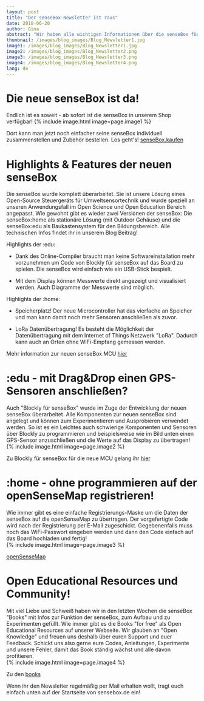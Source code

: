```yaml
---
layout: post
title: "Der senseBox-Newsletter ist raus"
date: 2018-06-20
author: Gina
abstract: "Wir haben alle wichtigen Informationen über die senseBox für euch übersichtlich in unserem Newsletter zusammengefasst."
thumbnail: /images/blog_images/Blog_Newsletter1.jpg
image1: /images/blog_images/Blog_Newsletter1.jpg
image2: /images/blog_images/Blog_Newsletter2.png
image3: /images/blog_images/Blog_Newsletter3.png
image4: /images/blog_images/Blog_Newsletter4.png
lang: de
---
```

Die neue senseBox ist da!
============
Endlich ist es soweit - ab sofort ist die senseBox in unserem Shop verfügbar! 
{% include image.html image=page.image1 %}

Dort kann man jetzt noch einfacher seine senseBox individuell zusammenstellen und Zubehör bestellen. Los geht's! 
[senseBox.kaufen](https://www.sensebox.kaufen)


Highlights & Features der neuen senseBox
============
Die senseBox wurde komplett überarbeitet. Sie ist unsere Lösung eines Open-Source Steuergeräts für Umweltsensortechnik und wurde speziell an unseren Anwendungsfall im Open Science und Open Education Bereich angepasst. Wie gewohnt gibt es wieder zwei Versionen der senseBox: Die senseBox:home als stationäre Lösung (mit Outdoor Gehäuse) und die senseBox:edu als Baukastensystem für den Bildungsbereich. Alle technischen Infos findet ihr in unserem Blog Beitrag!

Highlights der :edu:

- Dank des Online-Compiler braucht man keine Softwareinstallation mehr vorzunehmen um Code von Blockly für senseBox auf das Board zu spielen. Die senseBox wird einfach wie ein USB-Stick bespielt.

- Mit dem Display können Messwerte direkt angezeigt und visualisiert werden. Auch Diagramme der Messwerte sind möglich.

Highlights der :home:
- Speicherplatz! Der neue Microcontroller hat das vierfache an Speicher und man kann damit noch mehr Sensoren anschließen als zuvor.

- LoRa Datenübertragung! Es besteht die Möglichkeit der Datenübertragung mit dem Internet of Things Netzwerk "LoRa". Dadurch kann auch an Orten ohne WiFi-Empfang gemessen werden.

Mehr information zur neuen senseBox MCU [hier](https://sensebox.de/blog/2018-03-06-senseBox_MCU)

:edu - mit Drag&Drop einen GPS-Sensoren anschließen?
============
Auch "Blockly für senseBox" wurde im Zuge der Entwicklung der neuen senseBox überarbeitet. Alle Komponenten zur neuen senseBox sind angelegt und können zum Experimentieren und Ausprobieren verwendet werden. So ist es ein Leichtes auch schwierige Komponenten und Sensoren über Blockly zu programmieren und beispielsweise wie im Bild unten einen GPS-Sensor anzuschließen und die Werte auf das Display zu übertragen!
{% include image.html image=page.image2 %}

Zu Blockly für senseBox für die neue MCU gelang ihr [hier](https://blockly.sensebox.de/ardublockly/?lang=de&board=sensebox-mcu)

:home - ohne programmieren auf der openSenseMap registrieren!
============
Wie immer gibt es eine einfache Registrierungs-Maske um die Daten der senseBox auf die openSenseMap zu übertragen. Der vorgefertigte Code wird nach der Registrierung per E-Mail zugeschickt. Gegebenenfalls muss noch das WiFi-Passwort eingeben  werden und dann den Code einfach auf das Board hochladen und fertig!   
{% include image.html image=page.image3 %}

[openSenseMap](https://opensensemap.org)


Open Educational Resources und Community!
============
Mit viel Liebe und Schweiß haben wir in den letzten Wochen die senseBox "Books" mit Infos zur Funktion der senseBox, zum Aufbau und zu Experimenten gefüllt. Wie immer gibt es die Books "for free" als Open Educational Resources auf unserer Webseite. Wir glauben an "Open Knowledge" und freuen uns deshalb über euren Support und euer Feedback. Schickt uns also gerne eure Codes, Anleitungen, Experimente und unsere Fehler, damit das Book ständig wächst und alle davon profitieren.   
{% include image.html image=page.image4 %}

Zu den [books](https://sensebox.de/de/books)

Wenn ihr den Newsletter regelmäßig per Mail erhalten wollt, tragt euch einfach unten auf der Startseite von sensebox.de ein!
